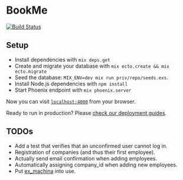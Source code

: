 # BookMe

[![Build Status](https://travis-ci.org/sveittir-finnar/book-me.svg?branch=master)](https://travis-ci.org/sveittir-finnar/book-me)

## Setup

  * Install dependencies with `mix deps.get`
  * Create and migrate your database with `mix ecto.create && mix ecto.migrate`
  * Seed the database: `MIX_ENV=dev mix run priv/repo/seeds.exs`.
  * Install Node.js dependencies with `npm install`
  * Start Phoenix endpoint with `mix phoenix.server`

Now you can visit [`localhost:4000`](http://localhost:4000) from your browser.

Ready to run in production? Please [check our deployment guides](http://www.phoenixframework.org/docs/deployment).

## TODOs

* Add a test that verifies that an unconfirmed user cannot log in.
* Registration of companies (and thus their first employee).
* Actually send email confirmation when adding employees.
* Automatically assigning company_id when adding new employees.
* Put [ex_machina](https://github.com/thoughtbot/ex_machina) into use.
